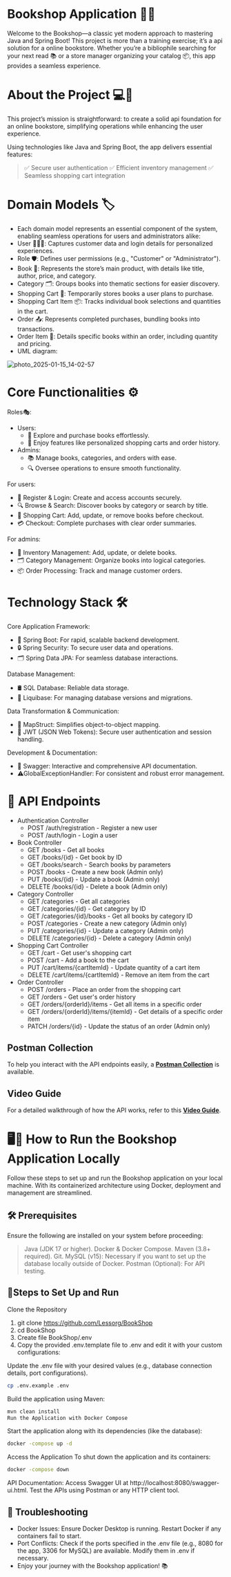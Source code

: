 
# Bookshop Application 📘✨

Welcome to the Bookshop—a classic yet modern approach to mastering Java and Spring Boot!
This project is more than a training exercise; it’s a api solution for a online bookstore.
Whether you’re a bibliophile searching for your next read 📚 or a store manager organizing your catalog 📦, this app provides a seamless experience.

# About the Project 💻📖

This project’s mission is straightforward: to create a solid api foundation for an online bookstore,
simplifying operations while enhancing the user experience.

Using technologies like Java and Spring Boot, the app delivers essential features:
>✅ Secure user authentication
>✅ Efficient inventory management
>✅ Seamless shopping cart integration

# Domain Models 🏷️
- Each domain model represents an essential component of the system, enabling seamless operations for users and administrators alike:
- User 🧑‍🤝‍🧑: Captures customer data and login details for personalized experiences.
- Role 🛡️: Defines user permissions (e.g., "Customer" or "Administrator").
- Book 📖: Represents the store’s main product, with details like title, author, price, and category.
- Category 🗂️: Groups books into thematic sections for easier discovery.
- Shopping Cart 🛒: Temporarily stores books a user plans to purchase.
- Shopping Cart Item 📦: Tracks individual book selections and quantities in the cart.
- Order 📤: Represents completed purchases, bundling books into transactions.
- Order Item 📝: Details specific books within an order, including quantity and pricing.
- UML diagram:

![photo_2025-01-15_14-02-57](https://github.com/user-attachments/assets/8ae194ed-fce0-426d-9e1c-850b59096d72)
# Core Functionalities ⚙️
Roles🎭:
- Users:
	- 🛒 Explore and purchase books effortlessly.
	- 📜 Enjoy features like personalized shopping carts and order history.
- Admins:
	- 📚 Manage books, categories, and orders with ease.
	-  🔍 Oversee operations to ensure smooth functionality.

For users: 
- 🔑 Register & Login: Create and access accounts securely.
- 🔍 Browse & Search: Discover books by category or search by title.
- 🛒 Shopping Cart: Add, update, or remove books before checkout.
- 💳 Checkout: Complete purchases with clear order summaries.

For admins:
- 📖 Inventory Management: Add, update, or delete books.
- 🗂️ Category Management: Organize books into logical categories.
- 📦 Order Processing: Track and manage customer orders.

# Technology Stack 🛠️
Core Application Framework:
- 🌱 Spring Boot: For rapid, scalable backend development.
- 🔒 Spring Security: To secure user data and operations.
- 🗂️ Spring Data JPA: For seamless database interactions.

Database Management:
- 🛢️ SQL Database: Reliable data storage.
- 🔄 Liquibase: For managing database versions and migrations.

Data Transformation & Communication:
- 🚀 MapStruct: Simplifies object-to-object mapping.
- 🔑 JWT (JSON Web Tokens): Secure user authentication and session handling.

Development & Documentation:
- 📜 Swagger: Interactive and comprehensive API documentation.
-  ⚠GlobalExceptionHandler: For consistent and robust error management.

# 📝 API Endpoints
- Authentication Controller
	- POST /auth/registration - Register a new user
	- POST /auth/login - Login a user
- Book Controller
	- GET /books - Get all books
	- GET /books/{id} - Get book by ID
	- GET /books/search - Search books by parameters
	- POST /books - Create a new book (Admin only)
	- PUT /books/{id} - Update a book (Admin only)
	- DELETE /books/{id} - Delete a book (Admin only)
- Category Controller
	- GET /categories - Get all categories
	- GET /categories/{id} - Get category by ID
	- GET /categories/{id}/books - Get all books by category ID
	- POST /categories - Create a new category (Admin only)
	- PUT /categories/{id} - Update a category (Admin only)
	- DELETE /categories/{id} - Delete a category (Admin only)
- Shopping Cart Controller
	- GET /cart - Get user's shopping cart
	- POST /cart - Add a book to the cart
	- PUT /cart/items/{cartItemId} - Update quantity of a cart item
	- DELETE /cart/items/{cartItemId} - Remove an item from the cart
- Order Controller
	- POST /orders - Place an order from the shopping cart
	- GET /orders - Get user's order history
	- GET /orders/{orderId}/items - Get all items in a specific order
	- GET /orders/{orderId}/items/{itemId} - Get details of a specific order item
	- PATCH /orders/{id} - Update the status of an order (Admin only)

## Postman Collection

To help you interact with the API endpoints easily, a [**Postman Collection**](https://lll555-8521.postman.co/workspace/LLL-Workspace~db36debb-724e-4965-8f5f-5bad78fb42cf/collection/39194239-1e0f45b3-3e90-420d-9b3f-bf34aaa97e92?action=share&creator=39194239&active-environment=39194239-5710a84a-a04c-4c22-9142-e8b091576b0b) is available.

## Video Guide

For a detailed walkthrough of how the API works, refer to this [**Video Guide**](https://colya-reznick.wistia.com/medias/w6x6tcavoh).

# 🖥️🐳 How to Run the Bookshop Application Locally
Follow these steps to set up and run the Bookshop application on your local machine. With its containerized architecture using Docker, deployment and management are streamlined.

## 🛠️ Prerequisites
Ensure the following are installed on your system before proceeding:

>Java (JDK 17 or higher).
Docker & Docker Compose.
Maven (3.8+ required).
Git.
MySQL (v15): Necessary if you want to set up the database locally outside of Docker.
Postman (Optional): For API testing.

## 🏃Steps to Set Up and Run
Clone the Repository
1. git clone https://github.com/Lessorg/BookShop
2. cd BookShop  
3. Create file BookShop/.env 
5. Copy the provided .env.template file to .env and edit it with your custom configurations:

Update the .env file with your desired values (e.g., database connection details, port configurations).
```sh
cp .env.example .env  
```
Build the application using Maven:
```sh
mvn clean install  
Run the Application with Docker Compose
```
Start the application along with its dependencies (like the database):
```sh
docker -compose up -d  
```
Access the Application
To shut down the application and its containers:
```sh
docker -compose down  
```
API Documentation: Access Swagger UI at http://localhost:8080/swagger-ui.html.
Test the APIs using Postman or any HTTP client tool.

## 📜 Troubleshooting
- Docker Issues: Ensure Docker Desktop is running. Restart Docker if any containers fail to start.
- Port Conflicts: Check if the ports specified in the .env file (e.g., 8080 for the app, 3306 for MySQL) are available. Modify them in .env if necessary.
- Enjoy your journey with the Bookshop application! 📚


